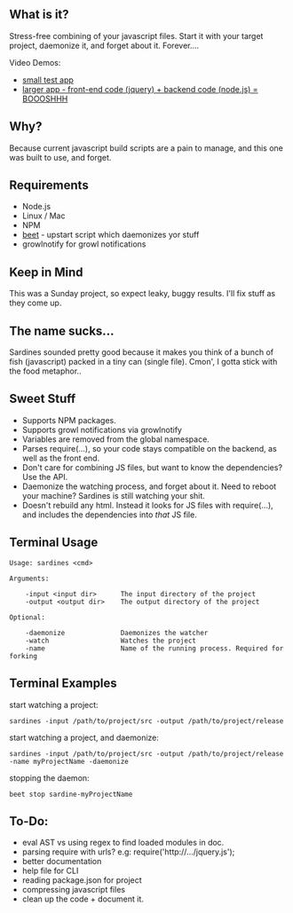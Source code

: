 What is it?
-----------

Stress-free combining of your javascript files. Start it with your target project, daemonize it, and forget about it. Forever....

Video Demos:

- [small test app](http://d.pr/NNLe)
- [larger app - front-end code (jquery) + backend code (node.js) = BOOOSHHH](http://d.pr/n4Ey)

Why?
----

Because current javascript build scripts are a pain to manage, and this one was built to use, and forget.

Requirements
------------

- Node.js 
- Linux / Mac
- NPM
- [beet](https://github.com/spiceapps/beet) - upstart script which daemonizes yor stuff
- growlnotify for growl notifications

Keep in Mind
------------

This was a Sunday project, so expect leaky, buggy results. I'll fix stuff as they come up.

The name sucks...
-----------------

Sardines sounded pretty good because it makes you think of a bunch of fish (javascript) packed in a tiny can (single file). Cmon', I gotta stick with the food metaphor..

Sweet Stuff
-----------

- Supports NPM packages.
- Supports growl notifications via growlnotify
- Variables are removed from the global namespace.
- Parses require(...), so your code stays compatible on the backend, as well as the front end.
- Don't care for combining JS files, but want to know the dependencies? Use the API.
- Daemonize the watching process, and forget about it. Need to reboot your machine? Sardines is still watching your shit.
- Doesn't rebuild any html. Instead it looks for JS files with require(...), and includes the dependencies into *that* JS file.


Terminal Usage
--------------

	Usage: sardines <cmd>

	Arguments:

		-input <input dir>		The input directory of the project
		-output <output dir>	The output directory of the project
	
	Optional:

		-daemonize		 	    Daemonizes the watcher
		-watch			   		Watches the project
		-name			   		Name of the running process. Required for forking

Terminal Examples
-----------------

start watching a project:

	sardines -input /path/to/project/src -output /path/to/project/release
	
start watching a project, and daemonize:
	
	sardines -input /path/to/project/src -output /path/to/project/release -name myProjectName -daemonize
	
stopping the daemon:

	beet stop sardine-myProjectName
	
To-Do:
------

- eval AST vs using regex to find loaded modules in doc. 
- parsing require with urls? e.g: require('http://.../jquery.js');
- better documentation
- help file for CLI
- reading package.json for project
- compressing javascript files
- clean up the code + document it. 